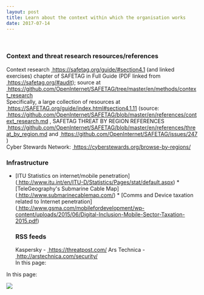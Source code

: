 ```yaml
---
layout: post
title: Learn about the context within which the organisation works
date: 2017-07-14
---
```


<body class="mceContentBody aui-theme-default wiki-content fullsize">
<p> </p> <div class="contentLayout2">
<div class="columnLayout two-equal" data-layout="two-equal">
<div class="cell normal" data-type="normal">
<div class="innerCell">
<h3>Context and threat research resources/references</h3><p>Context research <a href="https://safetag.org/guide/#section4.1"><span style="color: rgb(0,0,238);"> </span></a><a class="external-link" href="https://safetag.org/guide/#section4.1+" rel="nofollow">https://safetag.org/guide/#section4.1</a> (and linked exercises) chapter of SAFETAG in Full Guide (PDF linked from <a href="https://safetag.org/#audit"><span style="color: rgb(0,0,238);"> </span></a><a class="external-link" href="https://safetag.org/#audit+" rel="nofollow">https://safetag.org/#audit</a>); source at <a href="https://github.com/OpenInternet/SAFETAG/tree/master/en/methods/context_research"><span style="color: rgb(0,0,238);"> </span></a><a class="external-link" href="https://github.com/OpenInternet/SAFETAG/tree/master/en/methods/context_research+" rel="nofollow">https://github.com/OpenInternet/SAFETAG/tree/master/en/methods/context_research</a><br/> Specifically, a large collection of resources at <a href="https://SAFETAG.org/guide/index.html#section4.1.11"><span style="color: rgb(0,0,238);"> </span></a><a class="external-link" href="https://SAFETAG.org/guide/index.html#section4.1.11+" rel="nofollow">https://SAFETAG.org/guide/index.html#section4.1.11</a> (source: <a href="https://github.com/OpenInternet/SAFETAG/blob/master/en/references/context_research.md"><span style="color: rgb(0,0,238);"> </span></a><a class="external-link" href="https://github.com/OpenInternet/SAFETAG/blob/master/en/references/context_research.md+" rel="nofollow">https://github.com/OpenInternet/SAFETAG/blob/master/en/references/context_research.md</a> , SAFETAG THREAT BY REGION REFERENCES <a href="https://github.com/OpenInternet/SAFETAG/blob/master/en/references/threat_by_region.md"><span style="color: rgb(0,0,238);"> </span></a><a class="external-link" href="https://github.com/OpenInternet/SAFETAG/blob/master/en/references/threat_by_region.md+" rel="nofollow">https://github.com/OpenInternet/SAFETAG/blob/master/en/references/threat_by_region.md</a> and <a href="https://github.com/OpenInternet/SAFETAG/issues/247"><span style="color: rgb(0,0,238);"> </span></a><a class="external-link" href="https://github.com/OpenInternet/SAFETAG/issues/247+" rel="nofollow">https://github.com/OpenInternet/SAFETAG/issues/247</a> )<br/> Cyber Stewards Network: <a href="https://cyberstewards.org/browse-by-regions/"><span style="color: rgb(0,0,238);"> </span></a><a class="external-link" href="https://cyberstewards.org/browse-by-regions/+" rel="nofollow">https://cyberstewards.org/browse-by-regions/</a></p><h3>Infrastructure</h3><ul><li>[ITU Statistics on internet/mobile penetration](<a href="http://www.itu.int/en/ITU-D/Statistics/Pages/stat/default.aspx"><span style="color: rgb(0,0,238);"> </span></a><a class="external-link" href="http://www.itu.int/en/ITU-D/Statistics/Pages/stat/default.aspx+" rel="nofollow">http://www.itu.int/en/ITU-D/Statistics/Pages/stat/default.aspx</a>) * [TeleGeography's Submarine Cable Map](<a href="http://www.submarinecablemap.com/"><span style="color: rgb(0,0,238);"> </span></a><a class="external-link" href="http://www.submarinecablemap.com/+" rel="nofollow">http://www.submarinecablemap.com/</a>) * [Comms and Device taxation related to Internet penetration](<a href="http://www.gsma.com/mobilefordevelopment/wp-content/uploads/2015/06/Digital-Inclusion-Mobile-Sector-Taxation-2015.pdf"><span style="color: rgb(0,0,238);"> </span></a><a class="external-link" href="http://www.gsma.com/mobilefordevelopment/wp-content/uploads/2015/06/Digital-Inclusion-Mobile-Sector-Taxation-2015.pdf+" rel="nofollow">http://www.gsma.com/mobilefordevelopment/wp-content/uploads/2015/06/Digital-Inclusion-Mobile-Sector-Taxation-2015.pdf</a>)<h3>RSS feeds</h3>Kaspersky - <a href="https://threatpost.com/"><span style="color: rgb(0,0,238);"> </span></a><a class="external-link" href="https://threatpost.com/+" rel="nofollow">https://threatpost.com/</a> Ars Technica - <a href="http://arstechnica.com/security/"><span style="color: rgb(0,0,238);"> </span></a><a class="external-link" href="http://arstechnica.com/security/+" rel="nofollow">http://arstechnica.com/security/</a><br/> In this page:</li></ul></div>
</div>
<div class="cell normal" data-type="normal">
<div class="innerCell">
<p>In this page:</p><p><img class="editor-inline-macro" data-macro-id="ca78d4ed-0520-44ae-8c29-28b2a3066014" data-macro-name="toc" data-macro-schema-version="1" src="/plugins/servlet/confluence/placeholder/macro?definition=e3RvY30&amp;locale=en_GB&amp;version=2"/></p></div>
</div>
</div>
</div>
<p> </p>
</body>